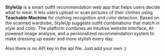 **StyleUp** is a smart outfit recommendation web app that helps users decide what to wear. It lets users upload or scan pictures of their clothes using **Teachable Machine** for clothing recognition and color detection. Based on the scanned wardrobe, StyleUp suggests outfit combinations that match in style and color. The platform combines an intuitive website interface, AI-powered image analysis, and a personalized recommendation system to make dressing up easier and more stylish every day.

Also there is no API key in the api file. Just add your own :)
